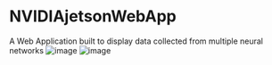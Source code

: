 # NVIDIAjetsonWebApp
A Web Application built to display data collected from multiple neural networks 
![image](https://github.com/Sru03/NVIDIAjetsonWebApp/assets/94092731/6ca4da93-1371-46bc-a069-0310f7746f6f)
![image](https://github.com/Sru03/NVIDIAjetsonWebApp/assets/94092731/86e4dacf-c2fe-4f9e-9647-4c72c1ce1752)
